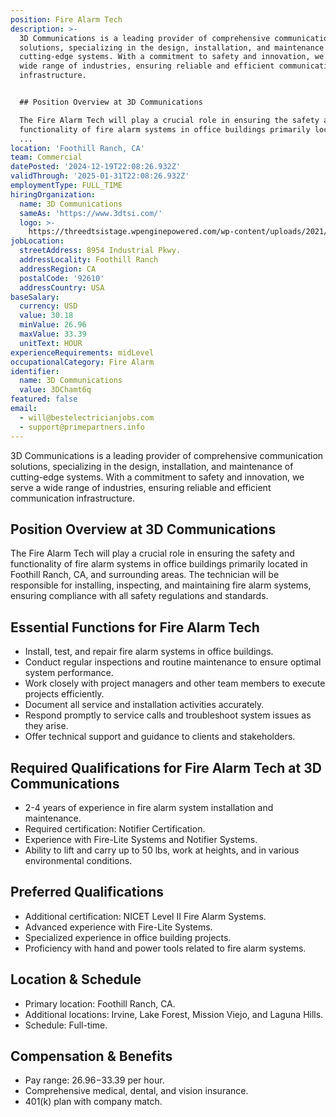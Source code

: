 ```yaml
---
position: Fire Alarm Tech
description: >-
  3D Communications is a leading provider of comprehensive communication
  solutions, specializing in the design, installation, and maintenance of
  cutting-edge systems. With a commitment to safety and innovation, we serve a
  wide range of industries, ensuring reliable and efficient communication
  infrastructure.


  ## Position Overview at 3D Communications

  The Fire Alarm Tech will play a crucial role in ensuring the safety and
  functionality of fire alarm systems in office buildings primarily located in
  ...
location: 'Foothill Ranch, CA'
team: Commercial
datePosted: '2024-12-19T22:08:26.932Z'
validThrough: '2025-01-31T22:08:26.932Z'
employmentType: FULL_TIME
hiringOrganization:
  name: 3D Communications
  sameAs: 'https://www.3dtsi.com/'
  logo: >-
    https://threedtsistage.wpenginepowered.com/wp-content/uploads/2021/01/logo-default.png
jobLocation:
  streetAddress: 8954 Industrial Pkwy.
  addressLocality: Foothill Ranch
  addressRegion: CA
  postalCode: '92610'
  addressCountry: USA
baseSalary:
  currency: USD
  value: 30.18
  minValue: 26.96
  maxValue: 33.39
  unitText: HOUR
experienceRequirements: midLevel
occupationalCategory: Fire Alarm
identifier:
  name: 3D Communications
  value: 3DChamt6q
featured: false
email:
  - will@bestelectricianjobs.com
  - support@primepartners.info
---
```




3D Communications is a leading provider of comprehensive communication solutions, specializing in the design, installation, and maintenance of cutting-edge systems. With a commitment to safety and innovation, we serve a wide range of industries, ensuring reliable and efficient communication infrastructure.

## Position Overview at 3D Communications
The Fire Alarm Tech will play a crucial role in ensuring the safety and functionality of fire alarm systems in office buildings primarily located in Foothill Ranch, CA, and surrounding areas. The technician will be responsible for installing, inspecting, and maintaining fire alarm systems, ensuring compliance with all safety regulations and standards.

## Essential Functions for Fire Alarm Tech
- Install, test, and repair fire alarm systems in office buildings.
- Conduct regular inspections and routine maintenance to ensure optimal system performance.
- Work closely with project managers and other team members to execute projects efficiently.
- Document all service and installation activities accurately.
- Respond promptly to service calls and troubleshoot system issues as they arise.
- Offer technical support and guidance to clients and stakeholders.

## Required Qualifications for Fire Alarm Tech at 3D Communications
- 2-4 years of experience in fire alarm system installation and maintenance.
- Required certification: Notifier Certification.
- Experience with Fire-Lite Systems and Notifier Systems.
- Ability to lift and carry up to 50 lbs, work at heights, and in various environmental conditions.

## Preferred Qualifications
- Additional certification: NICET Level II Fire Alarm Systems.
- Advanced experience with Fire-Lite Systems.
- Specialized experience in office building projects.
- Proficiency with hand and power tools related to fire alarm systems.

## Location & Schedule
- Primary location: Foothill Ranch, CA.
- Additional locations: Irvine, Lake Forest, Mission Viejo, and Laguna Hills.
- Schedule: Full-time.

## Compensation & Benefits
- Pay range: $26.96-$33.39 per hour.
- Comprehensive medical, dental, and vision insurance.
- 401(k) plan with company match.
